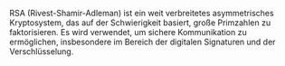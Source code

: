 RSA (Rivest-Shamir-Adleman) ist ein weit verbreitetes asymmetrisches Kryptosystem, das auf der Schwierigkeit basiert, große Primzahlen zu faktorisieren. Es wird verwendet, um sichere Kommunikation zu ermöglichen, insbesondere im Bereich der digitalen Signaturen und der Verschlüsselung.
